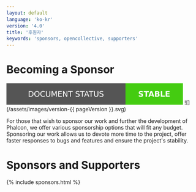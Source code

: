 ```yaml
---
layout: default
language: 'ko-kr'
version: '4.0'
title: '후원자'
keywords: 'sponsors, opencollective, supporters'
---
```


# Becoming a Sponsor

![](/assets/images/document-status-stable-success.svg) ![](/assets/images/version-{{ pageVersion }}.svg)

For those that wish to sponsor our work and further the development of Phalcon, we offer various sponsorship options that will fit any budget. Sponsoring our work allows us to devote more time to the project, offer faster responses to bugs and features and ensure the project's stability.

# Sponsors and Supporters

{% include sponsors.html %}
